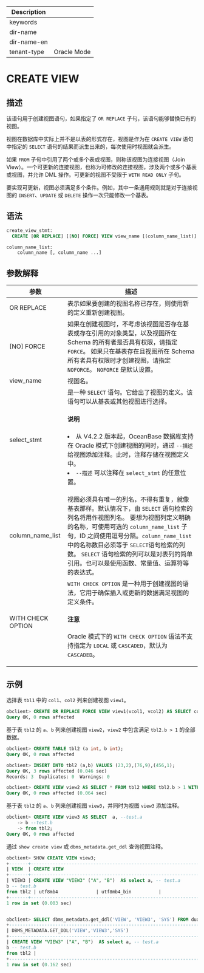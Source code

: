| Description   |                 |
|---------------|-----------------|
| keywords      |                 |
| dir-name      |                 |
| dir-name-en   |                 |
| tenant-type   | Oracle Mode     |

# CREATE VIEW

## 描述

该语句用于创建视图语句，如果指定了 `OR REPLACE` 子句，该语句能够替换已有的视图。

视图在数据库中实际上并不是以表的形式存在，视图是作为在 `CREATE VIEW` 语句中指定的 `SELECT` 语句的结果而派生出来的，每次使用时视图就会派生。

如果 `FROM` 子句中引用了两个或多个表或视图，则称该视图为连接视图（Join View）。一个可更新的连接视图，也称为可修改的连接视图，涉及两个或多个基表或视图，并允许 DML 操作。可更新的视图不受限于 `WITH READ ONLY` 子句。

要实现可更新，视图必须满足多个条件。例如，其中一条通用规则就是对于连接视图的 `INSERT`、`UPDATE` 或 `DELETE` 操作一次只能修改一个基表。

## 语法

```sql
create_view_stmt:
  CREATE [OR REPLACE] [[NO] FORCE] VIEW view_name [(column_name_list)] AS select_stmt [WITH CHECK OPTION];

column_name_list:
    column_name [, column_name ...]
```

## 参数解释

|        参数        |                                                                                                                        描述                                                                                                                         |
|------------------|---------------------------------------------------------------------------------------------------------------------------------------------------------------------------------------------------------------------------------------------------|
| OR REPLACE       | 表示如果要创建的视图名称已存在，则使用新的定义重新创建视图。                                                                                                                                                                                                                    |
| \[NO\] FORCE     | 如果在创建视图时，不考虑该视图是否存在基表或存在引用的对象类型，以及视图所在 Schema 的所有者是否具有权限，请指定 `FORCE`。 如果只在基表存在且视图所在 Schema 所有者具有权限时才创建视图，请指定 `NOFORCE`。 `NOFORCE` 是默认设置。                                                                          |
| view_name        | 视图名。                                                                                                                                                                                                                                              |
| select_stmt      | 是一种 `SELECT` 语句。它给出了视图的定义。该语句可以从基表或其他视图进行选择。<main id="notice" type='notice'><h4>说明</h4><p> <li>从 V4.2.2 版本起，OceanBase 数据库支持在 Oracle 模式下创建视图的同时，通过 `--描述` 给视图添加注释。此时，注释存储在视图定义中。</li><li>`--描述` 可以注释在 `select_stmt` 的任意位置。</li></p></main>                                                                                                                     |
| column_name_list | 视图必须具有唯一的列名，不得有重复，就像基表那样。默认情况下，由 `SELECT` 语句检索的列名将用作视图列名。 要想为视图列定义明确的名称，可使用可选的 `column_name_list` 子句，ID 之间使用逗号分隔。`column_name_list` 中的名称数目必须等于 `SELECT`语句检索的列数。 `SELECT` 语句检索的列可以是对表列的简单引用。也可以是使用函数、常量值、运算符等的表达式。 |
|WITH CHECK OPTION | `WITH CHECK OPTION` 是一种用于创建视图的语法，它用于确保插入或更新的数据满足视图的定义条件。<main id="notice" type='notice'><h4>注意</h4><p> Oracle 模式下的 <code>WITH CHECK OPTION</code> 语法不支持指定为 <code>LOCAL</code> 或 <code>CASCADED</code>，默认为 <code>CASCADED</code>。</p></main>  |

## 示例

选择表 `tbl1` 中的 `col1`、`col2` 列来创建视图 `view1`。

```sql
obclient> CREATE OR REPLACE FORCE VIEW view1(vcol1, vcol2) AS SELECT col1, col2 FROM tbl1;
Query OK, 0 rows affected
```

基于表 `tbl2` 的 `a`、`b` 列来创建视图 `view2`，`view2` 中包含满足 `tbl2.b > 1` 的全部数据。

```sql
obclient> CREATE TABLE tbl2 (a int, b int);
Query OK, 0 rows affected

obclient> INSERT INTO tbl2 (a,b) VALUES (23,2),(76,9),(456,1);
Query OK, 3 rows affected (0.046 sec)
Records: 3  Duplicates: 0  Warnings: 0

obclient> CREATE VIEW view2 AS SELECT * FROM tbl2 WHERE tbl2.b > 1 WITH CHECK OPTION;
Query OK, 0 rows affected (0.064 sec)
```

基于表 `tbl2` 的 `a`、`b` 列来创建视图 `view3`，并同时为视图 `view3` 添加注释。

```sql
obclient> CREATE VIEW view3 AS SELECT  a, --test.a
    -> b --test.b
    -> from tbl2;
Query OK, 0 rows affected
```

通过 `show create view` 或 `dbms_metadata.get_ddl` 查询视图注释。

```sql
obclient> SHOW CREATE VIEW view3;
+-------+------------------------------------------------------------------------------+----------------------+----------------------+
| VIEW  | CREATE VIEW                                                                  | CHARACTER_SET_CLIENT | COLLATION_CONNECTION |
+-------+------------------------------------------------------------------------------+----------------------+----------------------+
| VIEW3 | CREATE VIEW "VIEW3" ("A", "B")  AS select a, -- test.a
b -- test.b
from tbl2 | utf8mb4              | utf8mb4_bin          |
+-------+------------------------------------------------------------------------------+----------------------+----------------------+
1 row in set (0.003 sec)


obclient> SELECT dbms_metadata.get_ddl('VIEW', 'VIEW3', 'SYS') FROM dual;
+------------------------------------------------------------------------------+
| DBMS_METADATA.GET_DDL('VIEW','VIEW3','SYS')                                  |
+------------------------------------------------------------------------------+
| CREATE VIEW "VIEW3" ("A", "B")  AS select a, -- test.a
b -- test.b
from tbl2 |
+------------------------------------------------------------------------------+
1 row in set (0.162 sec)
```


